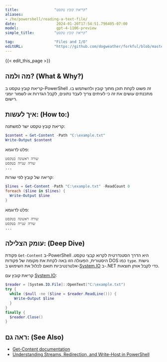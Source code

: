 ```yaml
---
title:                "קריאת קובץ טקסט"
aliases:
- /he/powershell/reading-a-text-file/
date:                  2024-01-20T17:54:51.796405-07:00
model:                 gpt-4-1106-preview
simple_title:         "קריאת קובץ טקסט"

tag:                  "Files and I/O"
editURL:              "https://github.com/dogweather/forkful/blob/master/content/he/powershell/reading-a-text-file.md"
---
```


{{< edit_this_page >}}

## מה ולמה? (What & Why?)
קריאת קובץ טקסט ב-PowerShell זה פשוט לקחת תוכן מתוך קובץ ולהשתמש בו. מתכנתים עושים את זה כי לעיתים צריך לעבד נתונים, לקבל הגדרות או לשמור יומני רישום.

## איך לעשות: (How to:)
קריאת קובץ טקסט ישר למשתנה:
```PowerShell
$content = Get-Content -Path "C:\example.txt"
Write-Output $content
```
פלט לדוגמא:
```
שורה ראשונה בטקסט
שורה שנייה בטקסט
...
```

קריאה של קובץ לפי שורות:
```PowerShell
$lines = Get-Content -Path "C:\example.txt" -ReadCount 0
foreach ($line in $lines) {
  Write-Output $line
}
```
פלט לדוגמא:
```
שורה ראשונה בטקסט
שורה שנייה בטקסט
...
```

## עומק הצלילה: (Deep Dive)
פקודת `Get-Content` ב-PowerShell היא הדרך הסטנדרטית לקרוא קבצי טקסט. היסטורית, הפעולה הזו באה לקחת את מקומה של פקודות DOS כמו `type`. גישות אלטרנטיביות תואם לכלול את השימוש ב-[System.IO](System.IO) ב-.NET כדי לקבל אותן תוצאות.

קריאת קובץ עם [System.IO](System.IO):
```PowerShell
$reader = [System.IO.File]::OpenText("C:\example.txt")
try {
  while ($null -ne ($line = $reader.ReadLine())) {
    Write-Output $line
  }
}
finally {
  $reader.Close()
}
```

## ראה גם: (See Also)
- [Get-Content documentation](https://docs.microsoft.com/en-us/powershell/module/Microsoft.PowerShell.Management/Get-Content)
- [Understanding Streams, Redirection, and Write-Host in PowerShell](https://devblogs.microsoft.com/scripting/understanding-streams-redirection-and-write-host-in-powershell/)
